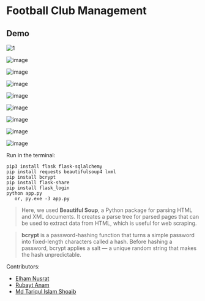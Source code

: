 # Football Club Management

## Demo

![1](https://github.com/ElhamNusratSnigdha/football-club-management/assets/60064694/945ad0b0-0c5f-4fda-998b-55b8f0ef2647)

![image](https://github.com/ElhamNusratSnigdha/football-club-management/assets/60064694/6cd35eb0-ad14-43d6-bf54-d2eae0839614)

![image](https://github.com/ElhamNusratSnigdha/football-club-management/assets/60064694/847da335-aaa9-4fe9-8db1-472f4ae8394e)

![image](https://github.com/ElhamNusratSnigdha/football-club-management/assets/60064694/20689a2f-5cf7-44db-a956-3dc27962e6f2)

![image](https://github.com/ElhamNusratSnigdha/football-club-management/assets/60064694/c0b2230f-d3e5-4b79-b960-af28ad09670c)

![image](https://github.com/ElhamNusratSnigdha/football-club-management/assets/60064694/325a5c97-dc1a-466c-b1e4-273e4b1fd89e)

![image](https://github.com/ElhamNusratSnigdha/football-club-management/assets/60064694/fd904652-2584-4efd-b037-802811aea848)

![image](https://github.com/ElhamNusratSnigdha/football-club-management/assets/60064694/9be737e5-eaf5-45ea-8eda-86953398cc33)

![image](https://github.com/ElhamNusratSnigdha/football-club-management/assets/60064694/113e7960-d61c-415d-840a-380db11e2dd2)

Run in the terminal:

```
pip3 install flask flask-sqlalchemy
pip install requests beautifulsoup4 lxml
pip install bcrypt
pip install flask-share
pip install flask_login
python app.py
   or, py.exe -3 app.py
```

> Here, we used **Beautiful Soup**, a Python package for parsing HTML and XML documents. It creates a parse tree for parsed pages that can be used to extract data from HTML, which is useful for web scraping.

> **bcrypt** is a password-hashing function that turns a simple password into fixed-length characters called a hash. Before hashing a password, bcrypt applies a salt — a unique random string that makes the hash unpredictable.

Contributors:

- [Elham Nusrat](https://github.com/ElhamNusratSnigdha)
- [Rubayt Anam](https://github.com/RubaytAnam)
- [Md Tariqul Islam Shoaib](https://github.com/Md-Tariqul-Islam-Shoaib)
